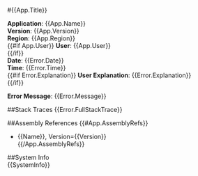 #{{App.Title}}

**Application**: {{App.Name}}  
**Version**:     {{App.Version}}  
**Region**:      {{App.Region}}    
{{#if App.User}}
**User**:        {{App.User}}  
{{/if}}    
**Date**: {{Error.Date}}  
**Time**: {{Error.Time}}  
{{#if Error.Explanation}}
**User Explanation**: {{Error.Explanation}}  
{{/if}}

**Error Message**: {{Error.Message}}
 
##Stack Traces
{{Error.FullStackTrace}} 
 
##Assembly References
{{#App.AssemblyRefs}}
 - {{Name}}, Version={{Version}}  
{{/App.AssemblyRefs}}

##System Info  
{{SystemInfo}}
